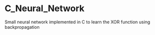 # C_Neural_Network
Small neural network implemented in C to learn the XOR function using backpropagation
